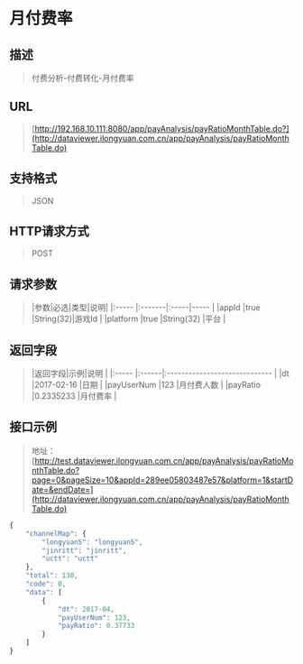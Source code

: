 # 月付费率

## 描述
> 付费分析-付费转化-月付费率

## URL
> [http://192.168.10.111:8080/app/payAnalysis/payRatioMonthTable.do?](http://dataviewer.ilongyuan.com.cn/app/payAnalysis/payRatioMonthTable.do)

## 支持格式
> JSON

## HTTP请求方式
> POST

## 请求参数
> |参数|必选|类型|说明|
|:-----  |:-------|:-----|-----                               |
|appId    |true    |String(32)|游戏Id                          |
|platform    |true    |String(32)   |平台 |

## 返回字段
> |返回字段|示例|说明                              |
|:-----   |:------|:-----------------------------   |
|dt   |2017-02-16    |日期  |
|payUserNum |123 |月付费人数                         |
|payRatio |0.2335233 |月付费率                             |

## 接口示例
> 地址：[http://test.dataviewer.ilongyuan.com.cn/app/payAnalysis/payRatioMonthTable.do?page=0&pageSize=10&appId=289ee05803487e57&platform=1&startDate=&endDate=](http://dataviewer.ilongyuan.com.cn/app/payAnalysis/payRatioMonthTable.do)
``` javascript
{
    "channelMap": {
        "longyuan5": "longyuan5",
        "jinritt": "jinritt",
        "uctt": "uctt"
    },
    "total": 130,
    "code": 0,
    "data": [
        {
            "dt": 2017-04,
            "payUserNum": 123,
            "payRatio": 0.37733
        }
    ]
}
```
